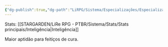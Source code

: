 ```yaml
---
{"dg-publish":true,"dg-path":"LiRPG/Sistema/Especializações/Especializações existentes/Feitiços de cura.md","permalink":"/li-rpg/sistema/especializacoes/especializacoes-existentes/feiticos-de-cura/","created":"2025-01-11T01:32:05.513-03:00","updated":"2025-01-12T02:34:39.341-03:00"}
---
```



Stats: [[STARGARDEN/LiRe RPG - PTBR/Sistema/Stats/Stats principais/Inteligência\|Inteligência]]

Maior aptidão para feitiços de cura.